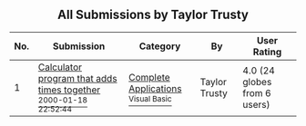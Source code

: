 ﻿<div align="center">

## All Submissions by Taylor Trusty

</div>

No.  | Submission | Category | By   | User Rating
---- | ---------- | -------- | ---- | -----------
1 | [Calculator program that adds times together<br /><sup>2000-01-18 22:52:44</sup>](https://github.com/Planet-Source-Code/taylor-trusty-calculator-program-that-adds-times-together__1-5570) | [Complete Applications<br /><sup>Visual Basic</sup>](../ByCategory/complete-applications__1-27.md) | Taylor Trusty | 4.0 (24 globes from 6 users)
